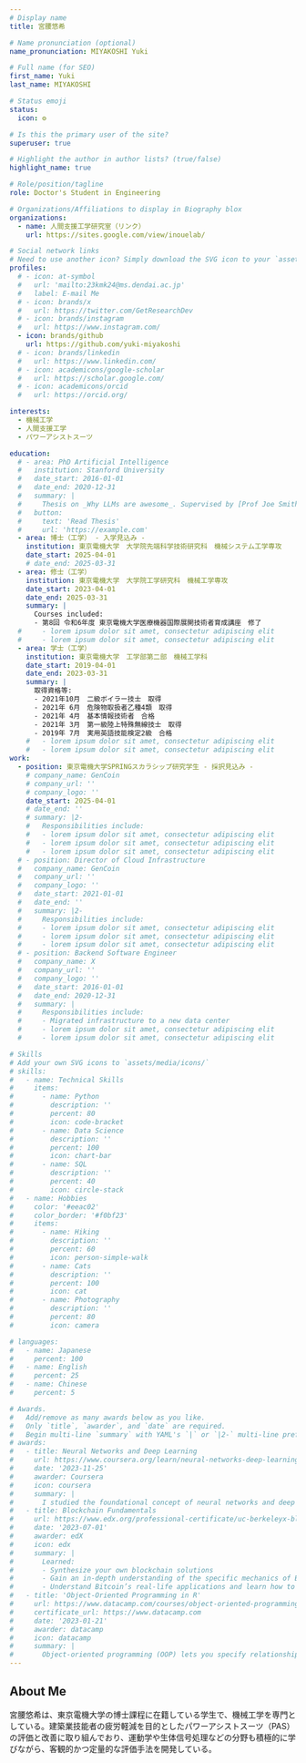 ```yaml
---
# Display name
title: 宮腰悠希

# Name pronunciation (optional)
name_pronunciation: MIYAKOSHI Yuki

# Full name (for SEO)
first_name: Yuki
last_name: MIYAKOSHI

# Status emoji
status:
  icon: ⚙️

# Is this the primary user of the site?
superuser: true

# Highlight the author in author lists? (true/false)
highlight_name: true

# Role/position/tagline
role: Doctor's Student in Engineering

# Organizations/Affiliations to display in Biography blox
organizations:
  - name: 人間支援工学研究室（リンク）
    url: https://sites.google.com/view/inouelab/

# Social network links
# Need to use another icon? Simply download the SVG icon to your `assets/media/icons/` folder.
profiles:
  # - icon: at-symbol
  #   url: 'mailto:23kmk24@ms.dendai.ac.jp'
  #   label: E-mail Me
  # - icon: brands/x
  #   url: https://twitter.com/GetResearchDev
  # - icon: brands/instagram
  #   url: https://www.instagram.com/
  - icon: brands/github
    url: https://github.com/yuki-miyakoshi
  # - icon: brands/linkedin
  #   url: https://www.linkedin.com/
  # - icon: academicons/google-scholar
  #   url: https://scholar.google.com/
  # - icon: academicons/orcid
  #   url: https://orcid.org/

interests:
  - 機械工学
  - 人間支援工学
  - パワーアシストスーツ

education:
  # - area: PhD Artificial Intelligence
  #   institution: Stanford University
  #   date_start: 2016-01-01
  #   date_end: 2020-12-31
  #   summary: |
  #     Thesis on _Why LLMs are awesome_. Supervised by [Prof Joe Smith](https://example.com). Presented papers at 5 IEEE conferences with the contributions being published in 2 Springer journals.
  #   button:
  #     text: 'Read Thesis'
  #     url: 'https://example.com'
  - area: 博士（工学） - 入学見込み -
    institution: 東京電機大学　大学院先端科学技術研究科　機械システム工学専攻
    date_start: 2025-04-01
    # date_end: 2025-03-31
  - area: 修士（工学）
    institution: 東京電機大学　大学院工学研究科　機械工学専攻
    date_start: 2023-04-01
    date_end: 2025-03-31
    summary: |
      Courses included:
      - 第8回 令和6年度 東京電機大学医療機器国際展開技術者育成講座　修了
  #     - lorem ipsum dolor sit amet, consectetur adipiscing elit
  #     - lorem ipsum dolor sit amet, consectetur adipiscing elit
  - area: 学士（工学）
    institution: 東京電機大学　工学部第二部　機械工学科
    date_start: 2019-04-01
    date_end: 2023-03-31
    summary: |
      取得資格等:
      - 2021年10月　二級ボイラー技士　取得
      - 2021年 6月　危険物取扱者乙種4類　取得
      - 2021年 4月　基本情報技術者　合格
      - 2021年 3月　第一級陸上特殊無線技士　取得
      - 2019年 7月　実用英語技能検定2級　合格
    #   - lorem ipsum dolor sit amet, consectetur adipiscing elit
    #   - lorem ipsum dolor sit amet, consectetur adipiscing elit
work:
  - position: 東京電機大学SPRINGスカラシップ研究学生 - 採択見込み -
    # company_name: GenCoin
    # company_url: ''
    # company_logo: ''
    date_start: 2025-04-01
    # date_end: ''
    # summary: |2-
    #   Responsibilities include:
    #   - lorem ipsum dolor sit amet, consectetur adipiscing elit
    #   - lorem ipsum dolor sit amet, consectetur adipiscing elit
    #   - lorem ipsum dolor sit amet, consectetur adipiscing elit
  # - position: Director of Cloud Infrastructure
  #   company_name: GenCoin
  #   company_url: ''
  #   company_logo: ''
  #   date_start: 2021-01-01
  #   date_end: ''
  #   summary: |2-
  #     Responsibilities include:
  #     - lorem ipsum dolor sit amet, consectetur adipiscing elit
  #     - lorem ipsum dolor sit amet, consectetur adipiscing elit
  #     - lorem ipsum dolor sit amet, consectetur adipiscing elit
  # - position: Backend Software Engineer
  #   company_name: X
  #   company_url: ''
  #   company_logo: ''
  #   date_start: 2016-01-01
  #   date_end: 2020-12-31
  #   summary: |
  #     Responsibilities include:
  #     - Migrated infrastructure to a new data center
  #     - lorem ipsum dolor sit amet, consectetur adipiscing elit
  #     - lorem ipsum dolor sit amet, consectetur adipiscing elit

# Skills
# Add your own SVG icons to `assets/media/icons/`
# skills:
#   - name: Technical Skills
#     items:
#       - name: Python
#         description: ''
#         percent: 80
#         icon: code-bracket
#       - name: Data Science
#         description: ''
#         percent: 100
#         icon: chart-bar
#       - name: SQL
#         description: ''
#         percent: 40
#         icon: circle-stack
#   - name: Hobbies
#     color: '#eeac02'
#     color_border: '#f0bf23'
#     items:
#       - name: Hiking
#         description: ''
#         percent: 60
#         icon: person-simple-walk
#       - name: Cats
#         description: ''
#         percent: 100
#         icon: cat
#       - name: Photography
#         description: ''
#         percent: 80
#         icon: camera

# languages:
#   - name: Japanese
#     percent: 100
#   - name: English
#     percent: 25
#   - name: Chinese
#     percent: 5

# Awards.
#   Add/remove as many awards below as you like.
#   Only `title`, `awarder`, and `date` are required.
#   Begin multi-line `summary` with YAML's `|` or `|2-` multi-line prefix and indent 2 spaces below.
# awards:
#   - title: Neural Networks and Deep Learning
#     url: https://www.coursera.org/learn/neural-networks-deep-learning
#     date: '2023-11-25'
#     awarder: Coursera
#     icon: coursera
#     summary: |
#       I studied the foundational concept of neural networks and deep learning. By the end, I was familiar with the significant technological trends driving the rise of deep learning; build, train, and apply fully connected deep neural networks; implement efficient (vectorized) neural networks; identify key parameters in a neural network’s architecture; and apply deep learning to your own applications.
#   - title: Blockchain Fundamentals
#     url: https://www.edx.org/professional-certificate/uc-berkeleyx-blockchain-fundamentals
#     date: '2023-07-01'
#     awarder: edX
#     icon: edx
#     summary: |
#       Learned:
#       - Synthesize your own blockchain solutions
#       - Gain an in-depth understanding of the specific mechanics of Bitcoin
#       - Understand Bitcoin’s real-life applications and learn how to attack and destroy Bitcoin, Ethereum, smart contracts and Dapps, and alternatives to Bitcoin’s Proof-of-Work consensus algorithm
#   - title: 'Object-Oriented Programming in R'
#     url: https://www.datacamp.com/courses/object-oriented-programming-with-s3-and-r6-in-r
#     certificate_url: https://www.datacamp.com
#     date: '2023-01-21'
#     awarder: datacamp
#     icon: datacamp
#     summary: |
#       Object-oriented programming (OOP) lets you specify relationships between functions and the objects that they can act on, helping you manage complexity in your code. This is an intermediate level course, providing an introduction to OOP, using the S3 and R6 systems. S3 is a great day-to-day R programming tool that simplifies some of the functions that you write. R6 is especially useful for industry-specific analyses, working with web APIs, and building GUIs.
---
```


## About Me

宮腰悠希は、東京電機大学の博士課程に在籍している学生で、機械工学を専門としている。建築業技能者の疲労軽減を目的としたパワーアシストスーツ（PAS）の評価と改善に取り組んでおり、運動学や生体信号処理などの分野も積極的に学びながら、客観的かつ定量的な評価手法を開発している。